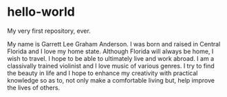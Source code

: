 hello-world
===========

My very first repository, ever.

My name is Garrett Lee Graham Anderson. I was born and raised in Central Florida and I love my home state. Although Florida will always be home, I wish to travel. I hope to be able to ultimately live and work abroad. I am a classivally trained violinist and I love music of various genres. I try to find the beauty in life and I hope to enhance my creativity with practical knowledge so as to, not only make a comfortable living but, help improve the lives of others.
